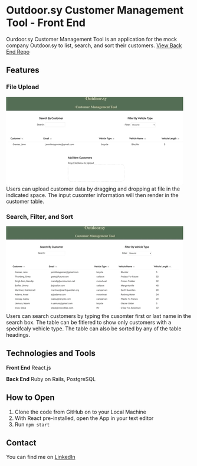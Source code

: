 # Outdoor.sy Customer Management Tool - Front End
Ourdoor.sy Customer Management Tool is an application for the mock company Outdoor.sy to list, search, and sort their customers. 
[View Back End Repo](https://github.com/JAGrenier/Outdoor.sy_Back_End)

## Features
### File Upload
![UploadFeature](./ReadMeGifs/UploadFeature.gif)
<br>
Users can upload customer data by dragging and dropping at file in the indicated space. The input cusomter information will then render in the customer table. 
<br>
### Search, Filter, and Sort 
![SortFilter](./ReadMeGifs/SortFilter.gif) 
<br>
Users can search customers by typing the cusomter first or last name in the search box. The table can be fitlered to show only customers with a specifcaly vehicle type. The table can also be sorted by any of the table headings.  

## Technologies and Tools
**Front End** React.js

**Back End** Ruby on Rails, PostgreSQL

## How to Open 
1. Clone the code from GitHub on to your Local Machine 
2. With React pre-installed, open the App in your text editor 
3. Run `npm start`

## Contact
You can find me on [LinkedIn](https://www.linkedin.com/in/jagrenier/)

